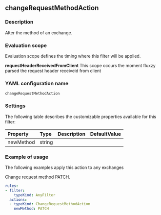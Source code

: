 ## changeRequestMethodAction

### Description

Alter the method of an exchange.

### Evaluation scope

Evaluation scope defines the timing where this filter will be applied. 

**requestHeaderReceivedFromClient** This scope occurs the moment fluxzy parsed the request header receiveid from client

### YAML configuration name

    changeRequestMethodAction

### Settings

The following table describes the customizable properties available for this filter: 

| Property | Type | Description | DefaultValue |
| :------- | :------- | :------- | -------- |
| newMethod | string |  |  |

### Example of usage

The following examples apply this action to any exchanges

Change request method PATCH.

```yaml
rules:
- filter:
    typeKind: AnyFilter
  actions:
  - typeKind: ChangeRequestMethodAction
    newMethod: PATCH
```



